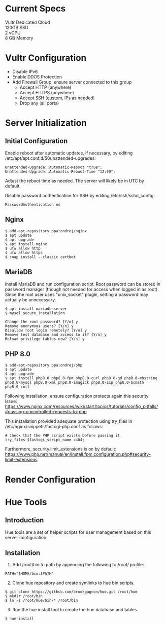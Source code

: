 # Current Specs

Vultr Dedicated Cloud\
120GB SSD\
2 vCPU\
8 GB Memory

# Vultr Configuration

* Disable IPv6
* Enable DDOS Protection
* Add Firewall Group, ensure server connected to this group
  * Accept HTTP (anywhere)
  * Accept HTTPS (anywhere)
  * Accept SSH (custom, IPs as needed)
  * Drop any (all ports) 

# Server Initialization

## Initial Configuration

Enable reboot after automatic updates, if necessary, by editing /etc/apt/apt.conf.d/50unattended-upgrades:

```
Unattended-Upgrade::Automatic-Reboot "true";
Unattended-Upgrade::Automatic-Reboot-Time "12:00";
```

Adjust the reboot time as needed. The server will likely be in UTC by default.

Disable password authentication for SSH by editing /etc/ssh/sshd_config:

```
PasswordAuthentication no
```

## Nginx

```
$ add-apt-repository ppa:ondrej/nginx
$ apt update
$ apt upgrade
$ apt install nginx
$ ufw allow http
$ ufw allow https
$ snap install --classic certbot
```

## MariaDB

Install MariaDB and run configuration script. Root password can be stored in password manager (though not needed for access when logged in as root). Since the root user uses "unix_socket" plugin, setting a password may actually be unnecessary.

```
$ apt install mariadb-server
$ mysql_secure_installation

Change the root password? [Y/n] y
Remove anonymous users? [Y/n] y
Disallow root login remotely? [Y/n] y
Remove test database and access to it? [Y/n] y
Reload privilege tables now? [Y/n] y
```

## PHP 8.0

```
$ add-apt-repository ppa:ondrej/php
$ apt update
$ apt upgrade
$ apt install php8.0 php8.0-fpm php8.0-curl php8.0-gd php8.0-mbstring php8.0-mysql php8.0-xml php8.0-imagick php8.0-zip php8.0-bcmath php8.0-intl
```

Following installation, ensure configuration protects again this security issue:
https://www.nginx.com/resources/wiki/start/topics/tutorials/config_pitfalls/#passing-uncontrolled-requests-to-php

This installation provided adequate protection using try_files in /etc/nginx/snippets/fastcgi-php.conf as follows:

```
# Check that the PHP script exists before passing it
try_files $fastcgi_script_name =404;
```

Furthermore, security.limit_extensions is on by default:  
https://www.php.net/manual/en/install.fpm.configuration.php#security-limit-extensions

# Render Configuration


# Hue Tools

## Introduction

Hue tools are a set of helper scripts for user management based on this server configuration.

## Installation

1. Add /root/bin to path by appending the following to /root/.profile:

```
PATH="$HOME/bin:$PATH"
```

2. Clone hue repository and create symlinks to hue bin scripts.

```
$ git clone https://github.com/brookgagnon/hue.git /root/hue
$ mkdir /root/bin
$ ln -s /root/hue/bin/* /root/bin
```

3. Run the hue install tool to create the hue database and tables.

```
$ hue-install
```